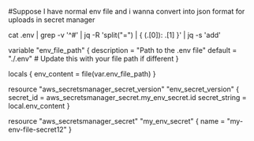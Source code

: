 #Suppose I have normal env file and i wanna convert into json format for uploads in secret manager


cat .env | grep -v '^#' | jq -R 'split("=") | { (.[0]): .[1] }' | jq -s 'add' 


variable "env_file_path" {
  description = "Path to the .env file"
  default     = "./.env" # Update this with your file path if different
}

locals {
  env_content = file(var.env_file_path)
}

resource "aws_secretsmanager_secret_version" "env_secret_version" {
  secret_id     = aws_secretsmanager_secret.my_env_secret.id
  secret_string = local.env_content
}

resource "aws_secretsmanager_secret" "my_env_secret" {
  name = "my-env-file-secret12"
}
